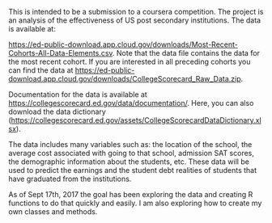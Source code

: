 This is intended to be a submission to a coursera competition. The project is an analysis of the effectiveness of US post secondary institutions. 
The data is available at:

https://ed-public-download.app.cloud.gov/downloads/Most-Recent-Cohorts-All-Data-Elements.csv.
      Note that the data file contains the data for the most recent cohort.
      If you are interested in all preceding cohorts you can find the data at
      https://ed-public-download.app.cloud.gov/downloads/CollegeScorecard_Raw_Data.zip.

Documentation for the data is available at https://collegescorecard.ed.gov/data/documentation/.
Here, you can also download the data dictionary (https://collegescorecard.ed.gov/assets/CollegeScorecardDataDictionary.xlsx).

The data includes many variables such as: the location of the school, the average cost associated with going to that school, admission SAT scores, the demographic information about the students, etc. These data will be used to predict the earnings and the student debt realities of students that have graduated from the institutions.

As of Sept 17th, 2017 the goal has been exploring the data and creating R functions to do that quickly and easily. I am also exploring how to create my own classes and methods.